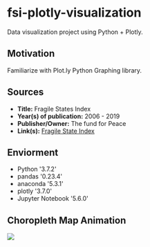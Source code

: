 # fsi-plotly-visualization
Data visualization project using Python + Plotly.
## Motivation
Familiarize with Plot.ly Python Graphing library. 
## Sources
- **Title:** Fragile States Index
- **Year(s) of publication:** 2006 - 2019
- **Publisher/Owner:** The fund for Peace
- **Link(s):** [Fragile State Index](https://fragilestatesindex.org)
## Enviorment
- Python    '3.7.2'
- pandas    '0.23.4'
- anaconda  '5.3.1'
- plotly    '3.7.0'
- Jupyter Notebook '5.6.0'
## Choropleth Map Animation
![](fsi-animation.gif)
